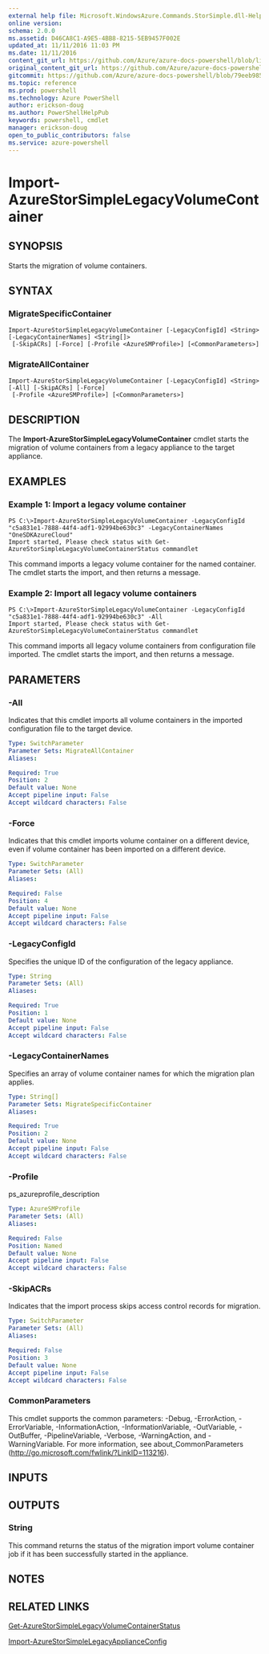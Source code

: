 ```yaml
---
external help file: Microsoft.WindowsAzure.Commands.StorSimple.dll-Help.xml
online version: 
schema: 2.0.0
ms.assetid: D46CA8C1-A9E5-4BB8-8215-5EB9457F002E
updated_at: 11/11/2016 11:03 PM
ms.date: 11/11/2016
content_git_url: https://github.com/Azure/azure-docs-powershell/blob/live/azureps-cmdlets-docs/ServiceManagement/Azure.StorSimple/v1.6.1/Import-AzureStorSimpleLegacyVolumeContainer.md
original_content_git_url: https://github.com/Azure/azure-docs-powershell/blob/live/azureps-cmdlets-docs/ServiceManagement/Azure.StorSimple/v1.6.1/Import-AzureStorSimpleLegacyVolumeContainer.md
gitcommit: https://github.com/Azure/azure-docs-powershell/blob/79eeb985ea480979357fb4695832a0c3d29a48bf/azureps-cmdlets-docs/ServiceManagement/Azure.StorSimple/v1.6.1/Import-AzureStorSimpleLegacyVolumeContainer.md
ms.topic: reference
ms.prod: powershell
ms.technology: Azure PowerShell
author: erickson-doug
ms.author: PowerShellHelpPub
keywords: powershell, cmdlet
manager: erickson-doug
open_to_public_contributors: false
ms.service: azure-powershell
---
```


# Import-AzureStorSimpleLegacyVolumeContainer

## SYNOPSIS
Starts the migration of volume containers.

## SYNTAX

### MigrateSpecificContainer
```
Import-AzureStorSimpleLegacyVolumeContainer [-LegacyConfigId] <String> [-LegacyContainerNames] <String[]>
 [-SkipACRs] [-Force] [-Profile <AzureSMProfile>] [<CommonParameters>]
```

### MigrateAllContainer
```
Import-AzureStorSimpleLegacyVolumeContainer [-LegacyConfigId] <String> [-All] [-SkipACRs] [-Force]
 [-Profile <AzureSMProfile>] [<CommonParameters>]
```

## DESCRIPTION
The **Import-AzureStorSimpleLegacyVolumeContainer** cmdlet starts the migration of volume containers from a legacy appliance to the target appliance.

## EXAMPLES

### Example 1: Import a legacy volume container
```
PS C:\>Import-AzureStorSimpleLegacyVolumeContainer -LegacyConfigId "c5a831e1-7888-44f4-adf1-92994be630c3" -LegacyContainerNames "OneSDKAzureCloud"
Import started, Please check status with Get-AzureStorSimpleLegacyVolumeContainerStatus commandlet
```

This command imports a legacy volume container for the named container.
The cmdlet starts the import, and then returns a message.

### Example 2: Import all legacy volume containers
```
PS C:\>Import-AzureStorSimpleLegacyVolumeContainer -LegacyConfigId "c5a831e1-7888-44f4-adf1-92994be630c3" -All
Import started, Please check status with Get-AzureStorSimpleLegacyVolumeContainerStatus commandlet
```

This command imports all legacy volume containers from configuration file imported.
The cmdlet starts the import, and then returns a message.

## PARAMETERS

### -All
Indicates that this cmdlet imports all volume containers in the imported configuration file to the target device.

```yaml
Type: SwitchParameter
Parameter Sets: MigrateAllContainer
Aliases: 

Required: True
Position: 2
Default value: None
Accept pipeline input: False
Accept wildcard characters: False
```

### -Force
Indicates that this cmdlet imports volume container on a different device, even if volume container has been imported on a different device.

```yaml
Type: SwitchParameter
Parameter Sets: (All)
Aliases: 

Required: False
Position: 4
Default value: None
Accept pipeline input: False
Accept wildcard characters: False
```

### -LegacyConfigId
Specifies the unique ID of the configuration of the legacy appliance.

```yaml
Type: String
Parameter Sets: (All)
Aliases: 

Required: True
Position: 1
Default value: None
Accept pipeline input: False
Accept wildcard characters: False
```

### -LegacyContainerNames
Specifies an array of volume container names for which the migration plan applies.

```yaml
Type: String[]
Parameter Sets: MigrateSpecificContainer
Aliases: 

Required: True
Position: 2
Default value: None
Accept pipeline input: False
Accept wildcard characters: False
```

### -Profile
ps_azureprofile_description

```yaml
Type: AzureSMProfile
Parameter Sets: (All)
Aliases: 

Required: False
Position: Named
Default value: None
Accept pipeline input: False
Accept wildcard characters: False
```

### -SkipACRs
Indicates that the import process skips access control records for migration.

```yaml
Type: SwitchParameter
Parameter Sets: (All)
Aliases: 

Required: False
Position: 3
Default value: None
Accept pipeline input: False
Accept wildcard characters: False
```

### CommonParameters
This cmdlet supports the common parameters: -Debug, -ErrorAction, -ErrorVariable, -InformationAction, -InformationVariable, -OutVariable, -OutBuffer, -PipelineVariable, -Verbose, -WarningAction, and -WarningVariable. For more information, see about_CommonParameters (http://go.microsoft.com/fwlink/?LinkID=113216).

## INPUTS

## OUTPUTS

### String
This command returns the status of the migration import volume container job if it has been successfully started in the appliance.

## NOTES

## RELATED LINKS

[Get-AzureStorSimpleLegacyVolumeContainerStatus](xref:ServiceManagement/Azure.StorSimple/v1.6.1/Get-AzureStorSimpleLegacyVolumeContainerStatus.md)

[Import-AzureStorSimpleLegacyApplianceConfig](xref:ServiceManagement/Azure.StorSimple/v1.6.1/Import-AzureStorSimpleLegacyApplianceConfig.md)


